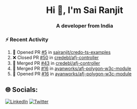 <h1 align="center">Hi 👋, I'm Sai Ranjit</h1>
<h3 align="center">A developer from India</h3>

### :zap: Recent Activity

<!--START_SECTION:activity-->
1. 💪 Opened PR [#5](https://github.com/sairanjit/credo-ts-examples/pull/5) in [sairanjit/credo-ts-examples](https://github.com/sairanjit/credo-ts-examples)
2. ❌ Closed PR [#50](https://github.com/credebl/afj-controller/pull/50) in [credebl/afj-controller](https://github.com/credebl/afj-controller)
3. 🎉 Merged PR [#43](https://github.com/credebl/afj-controller/pull/43) in [credebl/afj-controller](https://github.com/credebl/afj-controller)
4. 🎉 Merged PR [#16](https://github.com/ayanworks/afj-polygon-w3c-module/pull/16) in [ayanworks/afj-polygon-w3c-module](https://github.com/ayanworks/afj-polygon-w3c-module)
5. 💪 Opened PR [#16](https://github.com/ayanworks/afj-polygon-w3c-module/pull/16) in [ayanworks/afj-polygon-w3c-module](https://github.com/ayanworks/afj-polygon-w3c-module)
<!--END_SECTION:activity-->

## 🌐 Socials:
[![LinkedIn](https://img.shields.io/badge/LinkedIn-%230077B5.svg?logo=linkedin&logoColor=white)](https://linkedin.com/in/sairanjit) [![Twitter](https://img.shields.io/badge/Twitter-%231DA1F2.svg?logo=Twitter&logoColor=white)](https://twitter.com/sairanjit_) 
